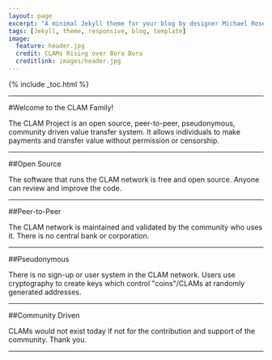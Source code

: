 ```yaml
---
layout: page
excerpt: "A minimal Jekyll theme for your blog by designer Michael Rose."
tags: [Jekyll, theme, responsive, blog, template]
image:
  feature: header.jpg
  credit: CLAMs Rising over Bora Bora
  creditlink: images/header.jpg
---
```


{% include _toc.html %}

---

#Welcome to the CLAM Family!

The CLAM Project is an open source, peer-to-peer, pseudonymous, community driven value transfer system.  It allows individuals to make payments and transfer value without permission or censorship.

---

##Open Source

The software that runs the CLAM network is free and open source.  Anyone can review and improve the code.

---

##Peer-to-Peer

The CLAM network is maintained and validated by the community who uses it.  There is no central bank or corporation.

---

##Pseudonymous

There is no sign-up or user system in the CLAM network.  Users use cryptography to create keys which control "coins"/CLAMs at randomly generated addresses.

---

##Community Driven

CLAMs would not exist today if not for the contribution and support of the community.  Thank you.

---

